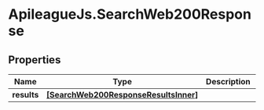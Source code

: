 # ApileagueJs.SearchWeb200Response

## Properties

Name | Type | Description | Notes
------------ | ------------- | ------------- | -------------
**results** | [**[SearchWeb200ResponseResultsInner]**](SearchWeb200ResponseResultsInner.md) |  | [optional] 


